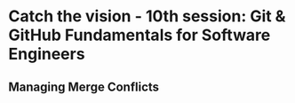 # Catch the vision - 10th session: Git & GitHub Fundamentals for Software Engineers


## Managing Merge Conflicts